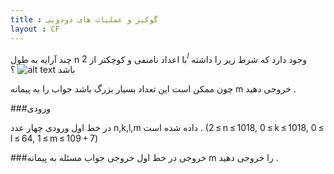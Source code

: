 ```yaml
---
title : گوکیز و عملیات های دودویی
layout : CF
---
```

چند آرایه به طول 
n
با اعداد نامنفی و کوچکتر از 
$2^l$
وجود دارد که شرط زیر را داشته باشد
![alt text](https://codeforces.com/predownloaded/22/4b/224b1cd10465309194a1e50c8a920caf9c8b4451.png)
؟

چون ممکن است این تعداد بسیار بزرگ باشد جواب را به پیمانه
m
خروجی دهید
.

###ورودی

در خط اول ورودی چهار عدد 
n,k,l,m
داده شده است
.
(2 ≤ n ≤ 1018, 0 ≤ k ≤ 1018, 0 ≤ l ≤ 64, 1 ≤ m ≤ 109 + 7)

###خروجی
در خط اول خروجی جواب مسئله به پیمانه
m
را خروجی دهید
.
